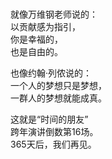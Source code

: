 ### 
就像万维钢老师说的：  
以贡献感为指引，  
你是幸福的，  
也是自由的。  

也像约翰·列侬说的：  
一个人的梦想只是梦想，  
一群人的梦想就能成真。  

这就是“时间的朋友”  
跨年演讲倒数第16场。  
365天后，我们再见。  
